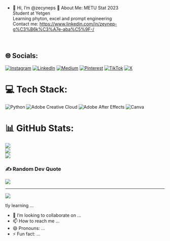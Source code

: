 - 👋 Hi, I’m @zecyneps
 💫 About Me:
METU Stat 2023<br>Student at Yetgen<br>Learning phyton, excel and prompt engineering<br>Contact me: https://www.linkedin.com/in/zeynep-g%C3%B6k%C3%A7e-aba%C5%9F-/<br><br><br>


## 🌐 Socials:
[![Instagram](https://img.shields.io/badge/Instagram-%23E4405F.svg?logo=Instagram&logoColor=white)](https://instagram.com/zcyneps) [![LinkedIn](https://img.shields.io/badge/LinkedIn-%230077B5.svg?logo=linkedin&logoColor=white)](https://linkedin.com/in/https://www.linkedin.com/in/zeynep-g%C3%B6k%C3%A7e-aba%C5%9F-/) [![Medium](https://img.shields.io/badge/Medium-12100E?logo=medium&logoColor=white)](https://medium.com/@https://medium.com/@zeynepgokceabass) [![Pinterest](https://img.shields.io/badge/Pinterest-%23E60023.svg?logo=Pinterest&logoColor=white)](https://pinterest.com/zcyneps) [![TikTok](https://img.shields.io/badge/TikTok-%23000000.svg?logo=TikTok&logoColor=white)](https://tiktok.com/@zcyneps) [![X](https://img.shields.io/badge/X-black.svg?logo=X&logoColor=white)](https://x.com/https://x.com/zgokceabas) 

# 💻 Tech Stack:
![Python](https://img.shields.io/badge/python-3670A0?style=for-the-badge&logo=python&logoColor=ffdd54) ![Adobe Creative Cloud](https://img.shields.io/badge/Adobe%20Creative%20Cloud-DA1F26.svg?style=for-the-badge&logo=Adobe%20Creative%20Cloud&logoColor=white) ![Adobe After Effects](https://img.shields.io/badge/Adobe%20After%20Effects-9999FF.svg?style=for-the-badge&logo=Adobe%20After%20Effects&logoColor=white) ![Canva](https://img.shields.io/badge/Canva-%2300C4CC.svg?style=for-the-badge&logo=Canva&logoColor=white)
# 📊 GitHub Stats:
![](https://github-readme-stats.vercel.app/api?username=zecyneps&theme=dark&hide_border=false&include_all_commits=false&count_private=false)<br/>
![](https://github-readme-streak-stats.herokuapp.com/?user=zecyneps&theme=dark&hide_border=false)<br/>
![](https://github-readme-stats.vercel.app/api/top-langs/?username=zecyneps&theme=dark&hide_border=false&include_all_commits=false&count_private=false&layout=compact)

### ✍️ Random Dev Quote
![](https://quotes-github-readme.vercel.app/api?type=horizontal&theme=tokyonight)

---
[![](https://visitcount.itsvg.in/api?id=zecyneps&icon=0&color=10)](https://visitcount.itsvg.in)

<!-- Proudly created with GPRM ( https://gprm.itsvg.in ) -->tly learning ...
- 💞️ I’m looking to collaborate on ...
- 📫 How to reach me ...
- 😄 Pronouns: ...
- ⚡ Fun fact: ...

<!---
zecyneps/zecyneps is a ✨ special ✨ repository because its `README.md` (this file) appears on your GitHub profile.
You can click the Preview link to take a look at your changes.
--->
